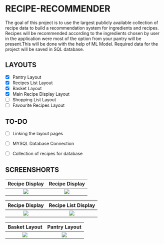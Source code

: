# RECIPE-RECOMMENDER

The goal of this project is to use the largest publicly available collection of recipe data to build a recommendation system for ingredients and recipes.
Recipes will be recommended according to the ingredients chosen by user in the application were most of the option from your pantry will be present.This will be done with the help of ML Model. Required data for the project will be saved in SQL database.  


## LAYOUTS
- [X] Pantry Layout
- [X] Recipes List Layout
- [X] Basket Layout
- [X] Main Recipe Display Layout
- [ ] Shopping List Layout
- [ ] Favourite Recipes Layout

## TO-DO

- [ ] Linking the layout pages
- [ ] MYSQL Database Connection 
- [ ] Collection of recipes for database


## SCREENSHORTS


Recipe Display             |  Recipe Display
:-------------------------:|:-------------------------:
![](https://user-images.githubusercontent.com/55665104/92324056-9f170e80-f05b-11ea-8994-e0b38f45f776.png)  |  ![](https://user-images.githubusercontent.com/55665104/92323672-2c586400-f058-11ea-9be0-d1a986a3ed78.png)



Recipe Display             |  Recipe List Display
:-------------------------:|:-------------------------:
![](https://user-images.githubusercontent.com/55665104/92323673-2febeb00-f058-11ea-9bc4-36151464e1b3.png)  |  ![](https://user-images.githubusercontent.com/55665104/92376190-d6e78a00-f11f-11ea-9e0c-6948e0955784.gif)



Basket Layout            |  Pantry Layout
:-------------------------:|:-------------------------:
![](https://user-images.githubusercontent.com/55665104/92323675-3f6b3400-f058-11ea-8d78-de4eecddc465.png)  |  ![](https://user-images.githubusercontent.com/55665104/92376226-e535a600-f11f-11ea-8a39-fb61789c4800.gif)


